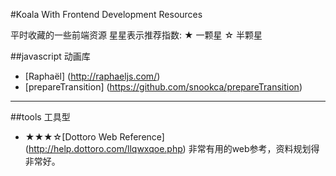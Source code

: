 #Koala With Frontend Development Resources 


平时收藏的一些前端资源
星星表示推荐指数:
★ 一颗星
☆ 半颗星


##javascript 动画库

* [Raphaël] (http://raphaeljs.com/)
* [prepareTransition] (https://github.com/snookca/prepareTransition)

---

##tools 工具型

* ★★★☆[Dottoro Web Reference] (http://help.dottoro.com/llqwxqoe.php) 非常有用的web参考，资料规划得非常好。 

